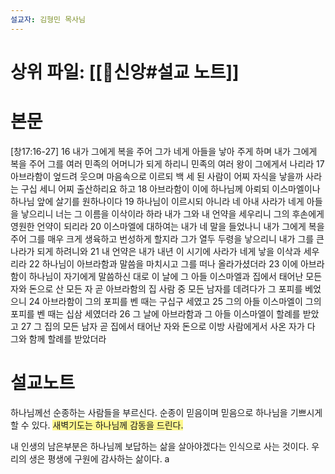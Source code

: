 ```yaml
---
설교자: 김형민 목사님
---
```

# 상위 파일: [[🧭신앙#설교 노트]]

# 본문
[창17:16-27]
16 내가 그에게 복을 주어 그가 네게 아들을 낳아 주게 하며 내가 그에게 복을 주어 그를 여러 민족의 어머니가 되게 하리니 민족의 여러 왕이 그에게서 나리라
17 아브라함이 엎드려 웃으며 마음속으로 이르되 백 세 된 사람이 어찌 자식을 낳을까 사라는 구십 세니 어찌 출산하리요 하고
18 아브라함이 이에 하나님께 아뢰되 이스마엘이나 하나님 앞에 살기를 원하나이다
19 하나님이 이르시되 아니라 네 아내 사라가 네게 아들을 낳으리니 너는 그 이름을 이삭이라 하라 내가 그와 내 언약을 세우리니 그의 후손에게 영원한 언약이 되리라
20 이스마엘에 대하여는 내가 네 말을 들었나니 내가 그에게 복을 주어 그를 매우 크게 생육하고 번성하게 할지라 그가 열두 두령을 낳으리니 내가 그를 큰 나라가 되게 하려니와
21 내 언약은 내가 내년 이 시기에 사라가 네게 낳을 이삭과 세우리라
22 하나님이 아브라함과 말씀을 마치시고 그를 떠나 올라가셨더라
23 이에 아브라함이 하나님이 자기에게 말씀하신 대로 이 날에 그 아들 이스마엘과 집에서 태어난 모든 자와 돈으로 산 모든 자 곧 아브라함의 집 사람 중 모든 남자를 데려다가 그 포피를 베었으니
24 아브라함이 그의 포피를 벤 때는 구십구 세였고
25 그의 아들 이스마엘이 그의 포피를 벤 때는 십삼 세였더라
26 그 날에 아브라함과 그 아들 이스마엘이 할례를 받았고
27 그 집의 모든 남자 곧 집에서 태어난 자와 돈으로 이방 사람에게서 사온 자가 다 그와 함께 할례를 받았더라

# 설교노트
하나님께선 순종하는 사람들을 부르신다.
순종이 믿음이며 믿음으로 하나님을 기쁘시게 할 수 있다.
<span style="background:#fff88f">새벽기도는 하나님께 감동을 드린다.</span>

내 인생의 남은부분은 하나님께 보답하는 삶을 살아야겠다는 인식으로 사는 것이다.
우리의 생은 평생에 구원에 감사하는 삶이다.
a